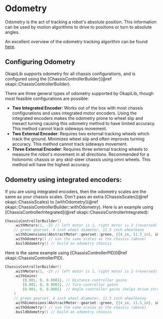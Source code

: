 # Odometry

Odometry is the act of tracking a robot's absolute position. 
This information can be used by motion algorithms to drive to positions or turn to absolute angles.

An excellent overview of the odometry tracking algorithm can be found [here](https://www.vexforum.com/t/team-5225-introduction-to-position-tracking-document/49640).

## Configuring Odometry

OkapiLib supports odometry for all chassis configurations, and is configured using the 
[ChassisControllerBuilder](@ref okapi::ChassisControllerBuilder).

There are three general types of odometry supported by OkapiLib, though most feasible configurations are possible:
-  **Two Integrated Encoder**: Works out of the box with most chassis configurations and uses integrated motor encoders. 
Using the integrated encoders makes the odometry prone to wheel slip and inexact turning causing this odometry method to have limited accuracy.
This method cannot track sideways movement.
-  **Two External Encoder**: Requires two external tracking wheels which track the ground. Minimizes wheel slip and often improves turning accuracy. 
This method cannot track sideways movement.
-  **Three External Encoder**: Requires three external tracking wheels to measure the robot's movement in all directions. 
Recommended for a holonomic chassis or any skid-steer chassis using omni wheels. This method will have the highest accuracy.

## Odometry using integrated encoders:

If you are using integrated encoders, then the odometry scales are the same as your chassis scales.
Don't pass an extra [ChassisScales](@ref okapi::ChassisScales) to [withOdometry](@ref okapi::ChassisControllerBuilder::withOdometry). 
Here is an example using [ChassisControllerIntegrated](@ref okapi::ChassisControllerIntegrated):

```cpp
ChassisControllerBuilder()
    .withMotors(1, -2) // left motor is 1, right motor is 2 (reversed)
    // green gearset, 4 inch wheel diameter, 11.5 inch wheelbase
    .withDimensions(AbstractMotor::gearset::green, {{4_in, 11.5_in}, imev5GreenTPR})
    .withOdometry() // use the same scales as the chassis (above)
    .buildOdometry() // build an odometry chassis
```

Here is the same example using [ChassisControllerPID](@ref okapi::ChassisControllerPID).

```cpp
ChassisControllerBuilder()
    .withMotors(1, -2) // left motor is 1, right motor is 2 (reversed)
    .withGains(
        {0.001, 0, 0.0001}, // Distance controller gains
        {0.001, 0, 0.0001}, // Turn controller gains
        {0.001, 0, 0.0001}  // Angle controller gains (helps drive straight)
    )
    // green gearset, 4 inch wheel diameter, 11.5 inch wheelbasey
    .withDimensions(AbstractMotor::gearset::green, {{4_in, 11.5_in}, imev5GreenTPR})
    .withOdometry() // use the same scales as the chassis (above)
    .buildOdometry() // build an odometry chassis
```

